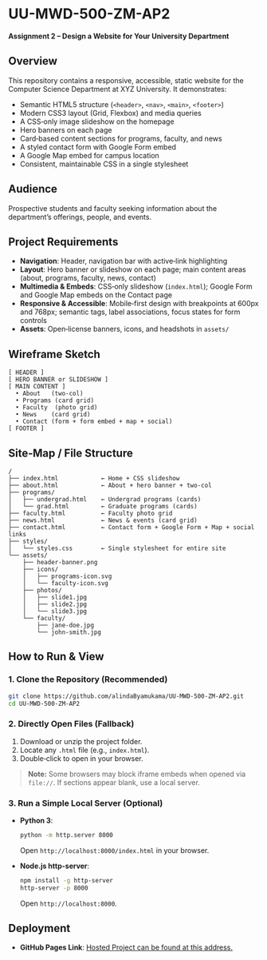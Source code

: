 # UU-MWD-500-ZM-AP2
**Assignment 2 – Design a Website for Your University Department**

## Overview

This repository contains a responsive, accessible, static website for the Computer Science Department at XYZ University. It demonstrates:
- Semantic HTML5 structure (`<header>`, `<nav>`, `<main>`, `<footer>`)
- Modern CSS3 layout (Grid, Flexbox) and media queries
- A CSS‑only image slideshow on the homepage
- Hero banners on each page
- Card‑based content sections for programs, faculty, and news
- A styled contact form with Google Form embed
- A Google Map embed for campus location
- Consistent, maintainable CSS in a single stylesheet

## Audience

Prospective students and faculty seeking information about the department’s offerings, people, and events.

## Project Requirements

- **Navigation**: Header, navigation bar with active‑link highlighting
- **Layout**: Hero banner or slideshow on each page; main content areas (about, programs, faculty, news, contact)
- **Multimedia & Embeds**: CSS‑only slideshow (`index.html`); Google Form and Google Map embeds on the Contact page
- **Responsive & Accessible**: Mobile‑first design with breakpoints at 600px and 768px; semantic tags, label associations, focus states for form controls
- **Assets**: Open‑license banners, icons, and headshots in `assets/`

## Wireframe Sketch

```
[ HEADER ]
[ HERO BANNER or SLIDESHOW ]
[ MAIN CONTENT ]
  • About   (two‑col)
  • Programs (card grid)
  • Faculty  (photo grid)
  • News    (card grid)
  • Contact (form + form embed + map + social)
[ FOOTER ]
```

## Site‑Map / File Structure

```
/
├── index.html            ← Home + CSS slideshow
├── about.html            ← About + hero banner + two‑col
├── programs/
│   ├── undergrad.html    ← Undergrad programs (cards)
│   └── grad.html         ← Graduate programs (cards)
├── faculty.html          ← Faculty photo grid
├── news.html             ← News & events (card grid)
├── contact.html          ← Contact form + Google Form + Map + social links
├── styles/
│   └── styles.css        ← Single stylesheet for entire site
└── assets/
    ├── header-banner.png
    ├── icons/
    │   ├── programs-icon.svg
    │   └── faculty-icon.svg
    ├── photos/
    │   ├── slide1.jpg
    │   ├── slide2.jpg
    │   └── slide3.jpg
    └── faculty/
        ├── jane-doe.jpg
        └── john-smith.jpg
```

## How to Run & View

### 1. Clone the Repository (Recommended)
```bash
git clone https://github.com/alindaByamukama/UU-MWD-500-ZM-AP2.git
cd UU-MWD-500-ZM-AP2
```

### 2. Directly Open Files (Fallback)
1. Download or unzip the project folder.
2. Locate any `.html` file (e.g., `index.html`).
3. Double‑click to open in your browser.  
> **Note:** Some browsers may block iframe embeds when opened via `file://`. If sections appear blank, use a local server.

### 3. Run a Simple Local Server (Optional)
- **Python 3**:
  ```bash
  python -m http.server 8000
  ```
  Open `http://localhost:8000/index.html` in your browser.

- **Node.js http-server**:
  ```bash
  npm install -g http-server
  http-server -p 8000
  ```
  Open `http://localhost:8000`.

## Deployment

- **GitHub Pages Link**: <a href="https://alindabyamukama.github.io/UU-MWD-500-ZM-AP2/" target="_blank">Hosted Project can be found at this address.</a>
